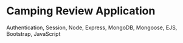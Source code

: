 # Camping Review Application
Authentication, Session, Node, Express, MongoDB, Mongoose, EJS, Bootstrap, JavaScript
